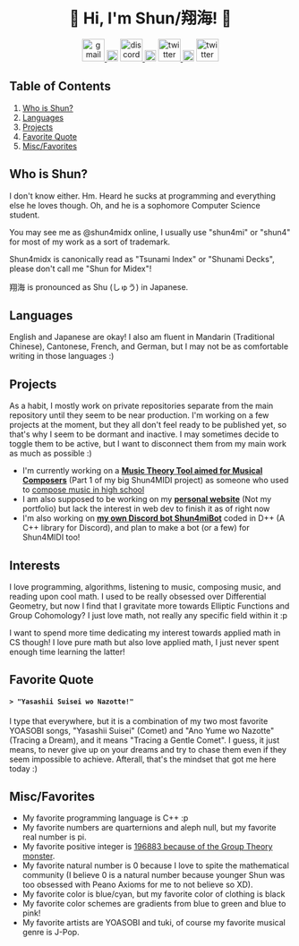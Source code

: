 <h1 align="center"><b> 🌠 Hi, I'm Shun/翔海! 🌠 </b></h1>
<p align="center">
  <a href="mailto:shun4midx@gmail.com"> <img src="https://static.vecteezy.com/system/resources/previews/022/484/516/non_2x/google-mail-gmail-icon-logo-symbol-free-png.png" alt="gmail" width="40" height="40"/> </a>
  <a><img src="https://upload.wikimedia.org/wikipedia/commons/2/24/Transparent_Square_Tiles_Texture.png" alt="space" width="20"/> </a>
  <a href="https://discordapp.com/users/1278670248517828650"> <img src="https://uxwing.com/wp-content/themes/uxwing/download/brands-and-social-media/discord-square-color-icon.png" alt="discord" width="40" height="40"/> </a>
  <a><img src="https://upload.wikimedia.org/wikipedia/commons/2/24/Transparent_Square_Tiles_Texture.png" alt="space" width="20"/> </a>
  <a href="http://x.com/shun4midi_en"> <img src="https://upload.wikimedia.org/wikipedia/commons/5/5a/X_icon_2.svg" alt="twitter" width="40" height="40"/> </a>
  <a><img src="https://upload.wikimedia.org/wikipedia/commons/2/24/Transparent_Square_Tiles_Texture.png" alt="space" width="20"/> </a>
  <a href="http://instagram.com/shun4midi_en"> <img src="https://cdn4.iconfinder.com/data/icons/social-messaging-ui-color-shapes-2-free/128/social-instagram-new-square2-512.png" alt="twitter" width="40" height="40"/> </a>
</p>

## Table of Contents
1. [Who is Shun?](#who-is-shun)
2. [Languages](#languages)
3. [Projects](#projects)
4. [Favorite Quote](#favorite-quote)
5. [Misc/Favorites](#miscfavorites)

## Who is Shun?
I don't know either. Hm. Heard he sucks at programming and everything else he loves though. Oh, and he is a sophomore Computer Science student.

You may see me as @shun4midx online, I usually use "shun4mi" or "shun4" for most of my work as a sort of trademark.

Shun4midx is canonically read as "Tsunami Index" or "Shunami Decks", please don't call me "Shun for Midex"!

翔海 is pronounced as Shu (しゅう) in Japanese.

## Languages
English and Japanese are okay! I also am fluent in Mandarin (Traditional Chinese), Cantonese, French, and German, but I may not be as comfortable writing in those languages :)

## Projects
As a habit, I mostly work on private repositories separate from the main repository until they seem to be near production. I'm working on a few projects at the moment, but they all don't feel ready to be published yet, so that's why I seem to be dormant and inactive. I may sometimes decide to toggle them to be active, but I want to disconnect them from my main work as much as possible :)
 - I'm currently working on a <ins><b>Music Theory Tool aimed for Musical Composers</b></ins> (Part 1 of my big Shun4MIDI project) as someone who used to [compose music in high school](https://youtu.be/fNU0zx5wI3Q)
 - I am also supposed to be working on my <ins><b>personal website</b></ins> (Not my portfolio) but lack the interest in web dev to finish it as of right now
 - I'm also working on <ins><b>my own Discord bot Shun4miBot</b></ins> coded in D++ (A C++ library for Discord), and plan to make a bot (or a few) for Shun4MIDI too!

## Interests
I love programming, algorithms, listening to music, composing music, and reading upon cool math. I used to be really obsessed over Differential Geometry, but now I find that I gravitate more towards Elliptic Functions and Group Cohomology? I just love math, not really any specific field within it :p

I want to spend more time dedicating my interest towards applied math in CS though! I love pure math but also love applied math, I just never spent enough time learning the latter!

## Favorite Quote
#### `> "Yasashii Suisei wo Nazotte!"`

I type that everywhere, but it is a combination of my two most favorite YOASOBI songs, "Yasashii Suisei" (Comet) and "Ano Yume wo Nazotte" (Tracing a Dream), and it means "Tracing a Gentle Comet". I guess, it just means, to never give up on your dreams and try to chase them even if they seem impossible to achieve. Afterall, that's the mindset that got me here today :)

## Misc/Favorites
- My favorite programming language is C++ :p
- My favorite numbers are quarternions and aleph null, but my favorite real number is pi.
- My favorite positive integer is [196883 because of the Group Theory monster](https://www.youtube.com/watch?v=mH0oCDa74tE).
- My favorite natural number is 0 because I love to spite the mathematical community (I believe 0 is a natural number because younger Shun was too obsessed with Peano Axioms for me to not believe so XD).
- My favorite color is blue/cyan, but my favorite color of clothing is black
- My favorite color schemes are gradients from blue to green and blue to pink!
- My favorite artists are YOASOBI and tuki, of course my favorite musical genre is J-Pop.
